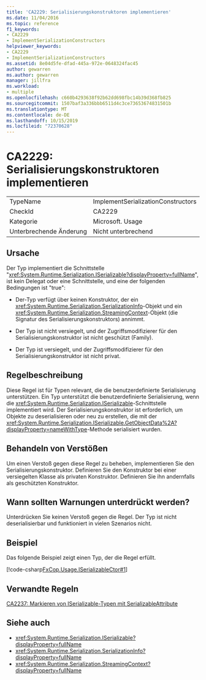```yaml
---
title: 'CA2229: Serialisierungskonstruktoren implementieren'
ms.date: 11/04/2016
ms.topic: reference
f1_keywords:
- CA2229
- ImplementSerializationConstructors
helpviewer_keywords:
- CA2229
- ImplementSerializationConstructors
ms.assetid: 8e04d5fe-dfad-445a-972e-0648324fac45
author: gewarren
ms.author: gewarren
manager: jillfra
ms.workload:
- multiple
ms.openlocfilehash: c660b4293638f92b62dd698fbc14b39d368fb825
ms.sourcegitcommit: 1507baf3a336bbb6511d4c3ce73653674831501b
ms.translationtype: MT
ms.contentlocale: de-DE
ms.lasthandoff: 10/15/2019
ms.locfileid: "72370628"
---
```

# <a name="ca2229-implement-serialization-constructors"></a>CA2229: Serialisierungskonstruktoren implementieren

|||
|-|-|
|TypeName|ImplementSerializationConstructors|
|CheckId|CA2229|
|Kategorie|Microsoft. Usage|
|Unterbrechende Änderung|Nicht unterbrechend|

## <a name="cause"></a>Ursache
Der Typ implementiert die Schnittstelle "<xref:System.Runtime.Serialization.ISerializable?displayProperty=fullName>", ist kein Delegat oder eine Schnittstelle, und eine der folgenden Bedingungen ist "true":

- Der-Typ verfügt über keinen Konstruktor, der ein <xref:System.Runtime.Serialization.SerializationInfo>-Objekt und ein <xref:System.Runtime.Serialization.StreamingContext>-Objekt (die Signatur des Serialisierungskonstruktors) annimmt.

- Der Typ ist nicht versiegelt, und der Zugriffsmodifizierer für den Serialisierungskonstruktor ist nicht geschützt (Family).

- Der Typ ist versiegelt, und der Zugriffsmodifizierer für den Serialisierungskonstruktor ist nicht privat.

## <a name="rule-description"></a>Regelbeschreibung

Diese Regel ist für Typen relevant, die die benutzerdefinierte Serialisierung unterstützen. Ein Typ unterstützt die benutzerdefinierte Serialisierung, wenn die <xref:System.Runtime.Serialization.ISerializable>-Schnittstelle implementiert wird. Der Serialisierungskonstruktor ist erforderlich, um Objekte zu deserialisieren oder neu zu erstellen, die mit der <xref:System.Runtime.Serialization.ISerializable.GetObjectData%2A?displayProperty=nameWithType>-Methode serialisiert wurden.

## <a name="how-to-fix-violations"></a>Behandeln von Verstößen

Um einen Verstoß gegen diese Regel zu beheben, implementieren Sie den Serialisierungskonstruktor. Definieren Sie den Konstruktor bei einer versiegelten Klasse als privaten Konstruktor. Definieren Sie ihn andernfalls als geschützten Konstruktor.

## <a name="when-to-suppress-warnings"></a>Wann sollten Warnungen unterdrückt werden?

Unterdrücken Sie keinen Verstoß gegen die Regel. Der Typ ist nicht deserialisierbar und funktioniert in vielen Szenarios nicht.

## <a name="example"></a>Beispiel

Das folgende Beispiel zeigt einen Typ, der die Regel erfüllt.

[!code-csharp[FxCop.Usage.ISerializableCtor#1](../code-quality/codesnippet/CSharp/ca2229-implement-serialization-constructors_1.cs)]

## <a name="related-rules"></a>Verwandte Regeln

[CA2237: Markieren von ISerializable-Typen mit SerializableAttribute](../code-quality/ca2237.md)

## <a name="see-also"></a>Siehe auch

- <xref:System.Runtime.Serialization.ISerializable?displayProperty=fullName>
- <xref:System.Runtime.Serialization.SerializationInfo?displayProperty=fullName>
- <xref:System.Runtime.Serialization.StreamingContext?displayProperty=fullName>

